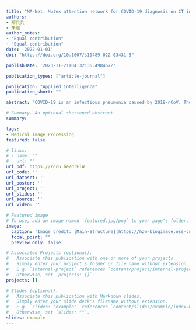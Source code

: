 ```yaml
---
title: "MA-Net: Mutex attention network for COVID-19 diagnosis on CT images"
authors:
- 郑兵兵
- 朱煜
author_notes:
- "Equal contribution"
- "Equal contribution"
date: '2022-01-01'
doi: "https://doi.org/10.1007/s10489-022-03431-5"

publishDate: '2023-11-21T04:32:36.498467Z'

publication_types: ["article-journal"]

publication: "Applied Intelligence"
publication_short: ""

abstract: "COVID-19 is an infectious pneumonia caused by 2019-nCoV. The number of newly confirmed cases and confirmed deaths continues to remain at a high level. RT–PCR is the gold standard for the COVID-19 diagnosis, but the computed tomography (CT) imaging technique is an important auxiliary diagnostic tool. In this paper, a deep learning network mutex attention network (MA-Net) is proposed for COVID-19 auxiliary diagnosis on CT images. Using positive and negative samples as mutex inputs, the proposed network combines mutex attention block (MAB) and fusion attention block (FAB) for the diagnosis of COVID-19. MAB uses the distance between mutex inputs as a weight to make features more distinguishable for preferable diagnostic results. FAB acts to fuse features to obtain more representative features. Particularly, an adaptive weight multiloss function is proposed for better effect. The accuracy, specificity and sensitivity were reported to be as high as 98.17%, 97.25% and 98.79% on the COVID-19 dataset-A provided by the Affiliated Medical College of Qingdao University, respectively. State-of-the-art results have also been achieved on three other public COVID-19 datasets. The results show that compared with other methods, the proposed network can provide effective auxiliary information for the diagnosis of COVID-19 on CT images."

# Summary. An optional shortened abstract.
summary: 

tags:
- Medical Image Processing
featured: false

# links:
# - name: ""
#   url: ""
url_pdf: https://rdcu.be/drElW
url_code: ''
url_dataset: ''
url_poster: ''
url_project: ''
url_slides: ''
url_source: ''
url_video: ''

# Featured image
# To use, add an image named `featured.jpg/png` to your page's folder. 
image:
  caption: 'Image credit: [Main-Structure](https://hzw-blogimage.oss-cn-shanghai.aliyuncs.com/812-lab/featured.jpg)'
  focal_point: ""
  preview_only: false

# Associated Projects (optional).
#   Associate this publication with one or more of your projects.
#   Simply enter your project's folder or file name without extension.
#   E.g. `internal-project` references `content/project/internal-project/index.md`.
#   Otherwise, set `projects: []`.
projects: []

# Slides (optional).
#   Associate this publication with Markdown slides.
#   Simply enter your slide deck's filename without extension.
#   E.g. `slides: "example"` references `content/slides/example/index.md`.
#   Otherwise, set `slides: ""`.
slides: example
---
```

